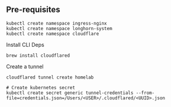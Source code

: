 ## Pre-requisites

```
kubectl create namespace ingress-nginx
kubectl create namespace longhorn-system
kubectl create namespace cloudflare
```

Install CLI Deps

```
brew install cloudflared
```

Create a tunnel

```
cloudflared tunnel create homelab

# Create kubernetes secret
kubectl create secret generic tunnel-credentials --from-file=credentials.json=/Users/<USER>/.cloudflared/<UUID>.json
```

